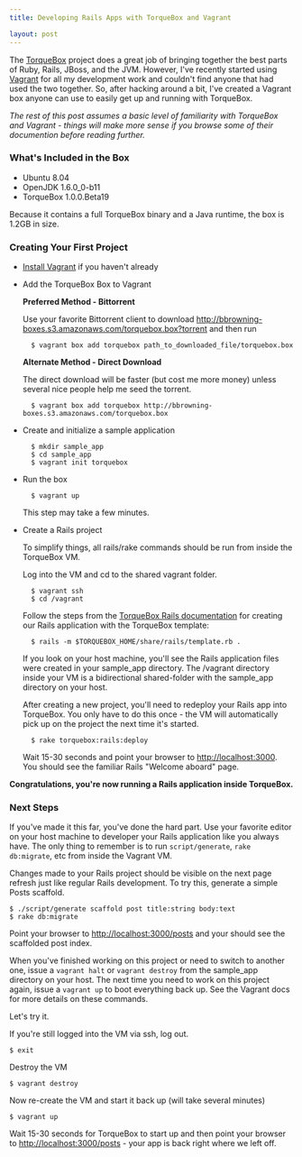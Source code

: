 ```yaml
---
title: Developing Rails Apps with TorqueBox and Vagrant

layout: post
---
```


The [TorqueBox][] project does a great job of bringing together the best parts of Ruby, Rails, JBoss, and the JVM. However, I've recently started using [Vagrant][] for all my development work and couldn't find anyone that had used the two together. So, after hacking around a bit, I've created a Vagrant box anyone can use to easily get up and running with TorqueBox.

[torquebox]: http://torquebox.org/
[vagrant]: http://vagrantup.com

*The rest of this post assumes a basic level of familiarity with TorqueBox and Vagrant - things will make more sense if you browse some of their documention before reading further.*

### What's Included in the Box
* Ubuntu 8.04
* OpenJDK 1.6.0_0-b11
* TorqueBox 1.0.0.Beta19

Because it contains a full TorqueBox binary and a Java runtime, the box is 1.2GB in size.


### Creating Your First Project

* [Install Vagrant][install_vagrant] if you haven't already

[install_vagrant]: http://vagrantup.com/docs/getting-started/index.html

* Add the TorqueBox Box to Vagrant

    **Preferred Method - Bittorrent**

    Use your favorite Bittorrent client to download <http://bbrowning-boxes.s3.amazonaws.com/torquebox.box?torrent> and then run

        $ vagrant box add torquebox path_to_downloaded_file/torquebox.box 

    **Alternate Method - Direct Download**

    The direct download will be faster (but cost me more money) unless several nice people help me seed the torrent.

        $ vagrant box add torquebox http://bbrowning-boxes.s3.amazonaws.com/torquebox.box

* Create and initialize a sample application

        $ mkdir sample_app
        $ cd sample_app
        $ vagrant init torquebox

* Run the box

        $ vagrant up

    This step may take a few minutes.

* Create a Rails project

    To simplify things, all rails/rake commands should be run from inside the TorqueBox VM.

    Log into the VM and cd to the shared vagrant folder.

        $ vagrant ssh
        $ cd /vagrant

    Follow the steps from the [TorqueBox Rails documentation][torquebox_rails_docs] for creating our Rails application with the TorqueBox template:

    [torquebox_rails_docs]: http://torquebox.org/documentation/1.0.0.Beta19/web.html#rails-support

        $ rails -m $TORQUEBOX_HOME/share/rails/template.rb .

    If you look on your host machine, you'll see the Rails application files were created in your sample_app directory. The /vagrant directory inside your VM is a bidirectional shared-folder with the sample_app directory on your host.

    After creating a new project, you'll need to redeploy your Rails app into TorqueBox. You only have to do this once - the VM will automatically pick up on the project the next time it's started.

        $ rake torquebox:rails:deploy

    Wait 15-30 seconds and point your browser to <http://localhost:3000>. You should see the familiar Rails "Welcome aboard" page.

**Congratulations, you're now running a Rails application inside TorqueBox.**

### Next Steps

If you've made it this far, you've done the hard part. Use your favorite editor on your host machine to developer your Rails application like you always have. The only thing to remember is to run `script/generate`, `rake db:migrate`, etc from inside the Vagrant VM.

Changes made to your Rails project should be visible on the next page refresh just like regular Rails development. To try this, generate a simple Posts scaffold.

    $ ./script/generate scaffold post title:string body:text
    $ rake db:migrate

Point your browser to <http://localhost:3000/posts> and your should see the scaffolded post index.

When you've finished working on this project or need to switch to another one, issue a `vagrant halt` or `vagrant destroy` from the sample_app directory on your host. The next time you need to work on this project again, issue a `vagrant up` to boot everything back up. See the Vagrant docs for more details on these commands.

Let's try it.

If you're still logged into the VM via ssh, log out.

    $ exit

Destroy the VM

    $ vagrant destroy

Now re-create the VM and start it back up (will take several minutes)

    $ vagrant up

Wait 15-30 seconds for TorqueBox to start up and then point your browser to <http://localhost:3000/posts> - your app is back right where we left off.
